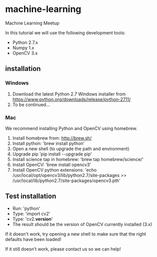 # machine-learning
Machine Learning Meetup

In this tutorial we will use the following development tools:

 * Python 2.7.x
 * Numpy 1.x
 * OpenCV 3.x

## installation

### Windows

 1. Download the latest Python 2.7 Windows installer from https://www.python.org/downloads/release/python-2711/
 2. To be continued...
 
### Mac

We recommend installing Python and OpenCV using homebrew.

 1. Install homebrew from: http://brew.sh/
 2. Install python: 'brew install python'
 3. Open a new shell (to upgrade the path and environment)
 4. Upgrade pip 'pip install --upgrade pip'
 5. Install science tap in homebrew: 'brew tap homebrew/science/'
 5. Install OpenCV: 'brew install opencv3'
 6. Install OpenCV python extensions: 'echo /usr/local/opt/opencv3/lib/python2.7/site-packages >> /usr/local/lib/python2.7/site-packages/opencv3.pth'

## Test installation

 * Run: 'python'
 * Type: 'import cv2'
 * Type: 'cv2.__version__'
 * The result should be the version of OpenCV currently installed (3.x)

If it doesn't work, try opening a new shell to make sure that the right defaults have been loaded!

If it still doesn't work, please contact us so we can help!
